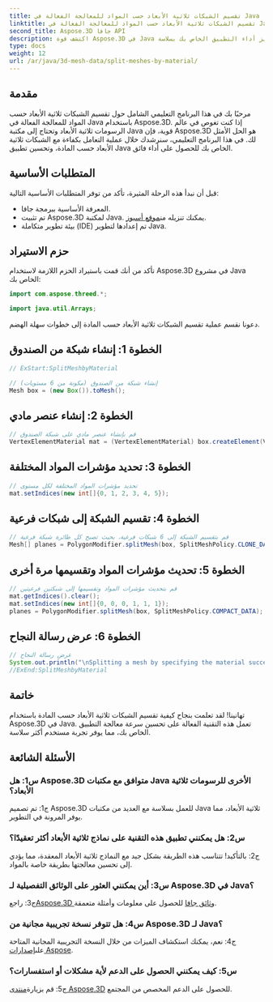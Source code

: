 ```yaml
---
title: تقسيم الشبكات ثلاثية الأبعاد حسب المواد للمعالجة الفعالة في Java
linktitle: تقسيم الشبكات ثلاثية الأبعاد حسب المواد للمعالجة الفعالة في Java
second_title: Aspose.3D جافا API
description: اكتشف قوة Aspose.3D في Java من خلال دليلنا خطوة بخطوة حول تقسيم الشبكات ثلاثية الأبعاد بكفاءة حسب المادة. تعزيز أداء التطبيق الخاص بك بسلاسة.
type: docs
weight: 12
url: /ar/java/3d-mesh-data/split-meshes-by-material/
---
```

## مقدمة

مرحبًا بك في هذا البرنامج التعليمي الشامل حول تقسيم الشبكات ثلاثية الأبعاد حسب المواد للمعالجة الفعالة في Java باستخدام Aspose.3D. إذا كنت تغوص في عالم الرسومات ثلاثية الأبعاد وتحتاج إلى مكتبة Java قوية، فإن Aspose.3D هو الحل الأمثل لك. في هذا البرنامج التعليمي، سنرشدك خلال عملية التعامل بكفاءة مع الشبكات ثلاثية الأبعاد حسب المادة، وتحسين تطبيق Java الخاص بك للحصول على أداء فائق.

## المتطلبات الأساسية

قبل أن نبدأ هذه الرحلة المثيرة، تأكد من توفر المتطلبات الأساسية التالية:

- المعرفة الأساسية ببرمجة جافا.
- تم تثبيت Aspose.3D لمكتبة Java. يمكنك تنزيله من[موقع أسبوز](https://releases.aspose.com/3d/java/).
- بيئة تطوير متكاملة (IDE) تم إعدادها لتطوير Java.

## حزم الاستيراد

تأكد من أنك قمت باستيراد الحزم اللازمة لاستخدام Aspose.3D في مشروع Java الخاص بك:

```java
import com.aspose.threed.*;

import java.util.Arrays;
```


دعونا نقسم عملية تقسيم الشبكات ثلاثية الأبعاد حسب المادة إلى خطوات سهلة الهضم.

## الخطوة 1: إنشاء شبكة من الصندوق

```java
// ExStart:SplitMeshbyMaterial

// إنشاء شبكة من الصندوق (مكونة من 6 مستويات)
Mesh box = (new Box()).toMesh();
```

## الخطوة 2: إنشاء عنصر مادي

```java
// قم بإنشاء عنصر مادي على شبكة الصندوق
VertexElementMaterial mat = (VertexElementMaterial) box.createElement(VertexElementType.MATERIAL, MappingMode.POLYGON, ReferenceMode.INDEX);
```

## الخطوة 3: تحديد مؤشرات المواد المختلفة

```java
// تحديد مؤشرات المواد المختلفة لكل مستوى
mat.setIndices(new int[]{0, 1, 2, 3, 4, 5});
```

## الخطوة 4: تقسيم الشبكة إلى شبكات فرعية

```java
// قم بتقسيم الشبكة إلى 6 شبكات فرعية، بحيث تصبح كل طائرة شبكة فرعية
Mesh[] planes = PolygonModifier.splitMesh(box, SplitMeshPolicy.CLONE_DATA);
```

## الخطوة 5: تحديث مؤشرات المواد وتقسيمها مرة أخرى

```java
// قم بتحديث مؤشرات المواد وتقسيمها إلى شبكتين فرعيتين
mat.getIndices().clear();
mat.setIndices(new int[]{0, 0, 0, 1, 1, 1});
planes = PolygonModifier.splitMesh(box, SplitMeshPolicy.COMPACT_DATA);
```

## الخطوة 6: عرض رسالة النجاح

```java
// عرض رسالة النجاح
System.out.println("\nSplitting a mesh by specifying the material successfully.");
//ExEnd:SplitMeshbyMaterial
```

## خاتمة

تهانينا! لقد تعلمت بنجاح كيفية تقسيم الشبكات ثلاثية الأبعاد حسب المادة باستخدام Aspose.3D في Java. تعمل هذه التقنية الفعالة على تحسين سرعة معالجة التطبيق الخاص بك، مما يوفر تجربة مستخدم أكثر سلاسة.

## الأسئلة الشائعة

### س1: هل Aspose.3D متوافق مع مكتبات Java الأخرى للرسومات ثلاثية الأبعاد؟

ج1: تم تصميم Aspose.3D للعمل بسلاسة مع العديد من مكتبات Java ثلاثية الأبعاد، مما يوفر المرونة في التطوير.

### س2: هل يمكنني تطبيق هذه التقنية على نماذج ثلاثية الأبعاد أكثر تعقيدًا؟

ج2: بالتأكيد! تتناسب هذه الطريقة بشكل جيد مع النماذج ثلاثية الأبعاد المعقدة، مما يؤدي إلى تحسين معالجتها بطريقة خاصة بالمواد.

### س3: أين يمكنني العثور على الوثائق التفصيلية لـ Aspose.3D في Java؟

 ج3: راجع[Aspose.3D وثائق جافا](https://reference.aspose.com/3d/java/) للحصول على معلومات وأمثلة متعمقة.

### س4: هل تتوفر نسخة تجريبية مجانية من Aspose.3D لـ Java؟

 ج4: نعم، يمكنك استكشاف الميزات من خلال النسخة التجريبية المجانية المتاحة على[إصدارات Aspose](https://releases.aspose.com/).

### س5: كيف يمكنني الحصول على الدعم لأية مشكلات أو استفسارات؟

ج5: قم بزيارة[منتدى Aspose.3D](https://forum.aspose.com/c/3d/18) للحصول على الدعم المخصص من المجتمع.
